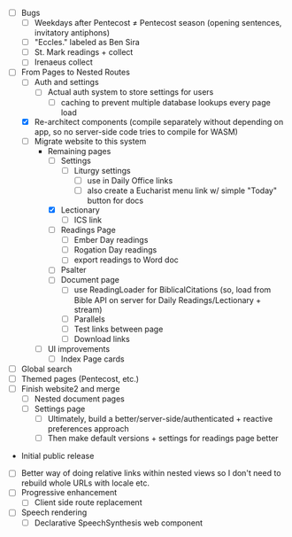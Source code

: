 - [ ] Bugs
	- [ ] Weekdays after Pentecost ≠ Pentecost season (opening sentences, invitatory antiphons)
	- [ ] "Eccles." labeled as Ben Sira
	- [ ] St. Mark readings + collect
	- [ ] Irenaeus collect
- [ ] From Pages to Nested Routes
	- [ ] Auth and settings
		- [ ] Actual auth system to store settings for users
			- [ ] caching to prevent multiple database lookups every page load
	- [x] Re-architect components (compile separately without depending on app, so no server-side code tries to compile for WASM)
	- [ ] Migrate website to this system
		-  Remaining pages
			- [ ] Settings
				- [ ] Liturgy settings
					- [ ] use in Daily Office links
					- [ ] also create a Eucharist menu link w/ simple "Today" button for docs
			- [x] Lectionary
				- [ ] ICS link
			- [ ] Readings Page
				- [ ] Ember Day readings
				- [ ] Rogation Day readings
				- [ ] export readings to Word doc
			- [ ] Psalter
			- [ ] Document page
				- [ ] use ReadingLoader for BiblicalCitations (so, load from Bible API on server for Daily Readings/Lectionary + stream)
				- [ ] Parallels
				- [ ] Test links between page
				- [ ] Download links
		- [ ] UI improvements
			- [ ] Index Page cards
- [ ] Global search
- [ ] Themed pages (Pentecost, etc.)
- [ ] Finish website2 and merge
	- [ ] Nested document pages
	- [ ] Settings page
		- [ ] Ultimately, build a better/server-side/authenticated + reactive preferences approach
		- [ ] Then make default versions + settings for readings page better
- Initial public release
- [ ] Better way of doing relative links within nested views so I don't need to rebuild whole URLs with locale etc.
- [ ] Progressive enhancement
	- [ ] Client side route replacement
- [ ] Speech rendering
	- [ ] Declarative SpeechSynthesis web component